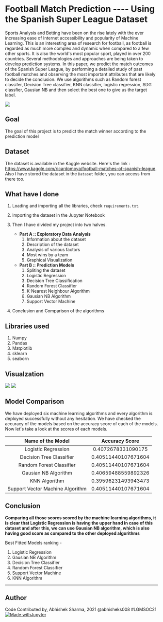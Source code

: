 # Football Match Prediction ---- Using the Spanish Super League Dataset
Sports Analysis and Betting have been on the rise lately with the ever increasing ease of Internet accessibility and popularity of Machine Learning. This is an interesting area of research for football, as football is regarded as much more complex and dynamic when compared to a few other sports. It is also the world's most popular sport, played in over 200 countries. Several methodologies and approaches are being taken to develop prediction systems. In this paper, we predict the match outcomes of the Spanish Super League, by performing a detailed study of past football matches and observing the most important attributes that are likely to decide the conclusion. We use algorithms such as Random forest classifer, Decision Tree classifier, KNN classifier, logistic regression, SDG classfier, Gausian NB and then select the best one to give us the target label.

![](https://github.com/abhisheks008/ML-ProjectKart/blob/patch-5/Football%20Match%20Prediction/Images/ft3.jpg)

## Goal
The goal of this project is to predict the match winner according to the prediction model

## Dataset
The dataset is available in the Kaggle website. Here's the link : https://www.kaggle.com/ricardomoya/football-matches-of-spanish-league. Also I have stored the dataset in the `Dataset` folder, you can access from there too.

## What have I done
1. Loading and importing all the libraries, check `requirements.txt`.
2. Importing the dataset in the Jupyter Notebook
3. Then I have divided my project into two halves.

    - **Part A :: Exploratory Data Analysis**
        1. Information about the dataset
        2. Description of the dataset
        3. Analysis of various factors
        4. Most wins by a team
        5. Graphical Visualization
    - **Part B :: Prediction Models**
        1. Spliting the dataset
        2. Logistic Regression
        3. Decision Tree Classification
        4. Random Forest Classifier
        5. K-Nearest Neighbour Algorithm
        6. Gausian NB Algorithm
        7. Support Vector Machine
4. Conclusion and Comparison of the algorithms

## Libraries used
1. Numpy
2. Pandas
3. Matplotlib
4. sklearn
5. seaborn

## Visualzation
![](https://github.com/abhisheks008/ML-ProjectKart/blob/patch-5/Football%20Match%20Prediction/Images/ft1.png)
![](https://github.com/abhisheks008/ML-ProjectKart/blob/patch-5/Football%20Match%20Prediction/Images/ft2.png)

## Model Comparison
We have deployed six machine learning algorithms and every algorithm is deployed successfully without any hesitation. We have checked the accuracy of the models based on the accuracy score of each of the models. Now let's take a look at the scores of each models.

|Name of the Model|Accuracy Score|
|:---:|:---:|
|Logistic Regression|0.4072678331090175|
|Decision Tree Classifier|0.40511440107671604|
|Random Forest Classifier|0.40511440107671604|
|Gausian NB Algorithm|0.40659488559892326|
|KNN Algorithm|0.39596231493943473|
|Support Vector Machine Algorithm|0.40511440107671604|

## Conclusion
**Comparing all those scores scored by the machine learning algorithms, it is clear that Logistic Regression is having the upper hand in case of this dataset and after this, we can use Gausian NB algorithm, which is also having good score as compared to the other deployed algorithms**

Best Fitted Models ranking - 
1. Logistic Regression
2. Gausian NB Algorithm
3. Decision Tree Classifier
4. Random Forest Classifier
5. Support Vector Machine
6. KNN Algorithm

********************************************************************

## Author
Code Contributed by, Abhishek Sharma, 2021 @abhisheks008 #LGMSOC21
[![Made withJupyter](https://img.shields.io/badge/Made%20with-Jupyter-orange?style=for-the-badge&logo=Jupyter)](https://jupyter.org/try)
